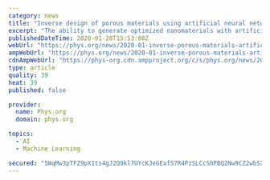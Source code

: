 ```yaml
---
category: news
title: "Inverse design of porous materials using artificial neural networks"
excerpt: "The ability to generate optimized nanomaterials with artificial neural networks can significantly revolutionize the future of materials design in materials science. While scientists had progressively created small and simple molecules, complex crystalline porous materials remain to be generated using neural networks. In a recent report on ..."
publishedDateTime: 2020-01-20T15:53:00Z
webUrl: "https://phys.org/news/2020-01-inverse-porous-materials-artificial-neural.html"
ampWebUrl: "https://phys.org/news/2020-01-inverse-porous-materials-artificial-neural.amp"
cdnAmpWebUrl: "https://phys-org.cdn.ampproject.org/c/s/phys.org/news/2020-01-inverse-porous-materials-artificial-neural.amp"
type: article
quality: 39
heat: 39
published: false

provider:
  name: Phys.org
  domain: phys.org

topics:
  - AI
  - Machine Learning

secured: "5WqMw3pTFZ9pX1ts4gJ2Q9kl7UYcKJeGEafS7R4PzSLCcShPBQ2Nw9CZ2wbSXgzaOGz5RVGOXXzGCZCe+Rm9X9fWeXQa1rix0A7/oxU3y++9aEEFufnxuE76hcRPaPjqk3opVTEcWQxdRgaOT4I7lH8JaOdncntNCTaAMdJQbmgHcFlI1y/yE0Wk7WtW9lu395YiDn207t4k/ahiID2vrHfGarvgOJWzTb5HteWuc2bpgWReF0TWbsg8a0a6M0eKzQlQZZFoohKaPP5BfHIjDPqAEes+zmA2USdIuDAMB3hHWLIeXMKsPwPUK103h3V77ERqbXanOf13+nnfgGojOHhztTYLDkEKsMwyvHQ7VaAoblXcM6yxQqDn28fM4MB/liLD2Y5Pe5f4n+h8cvhfjTwATIE218chjA8MVQ1iCfQwwjM5U8iawpKj/19y96TvOC9TLSaDTBAxbDTktHfmhjurUN/OLs08FYb/D5FXpA4=;Qw6vsVDPLcJ+owzL/B+U2Q=="
---
```


